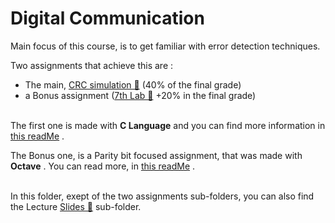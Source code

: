 # Digital Communication


Main focus of this course, is to get familiar with error detection techniques. 

Two assignments that achieve this are :
- The main, [CRC simulation 📂](https://github.com/tsingi-chris/CSD-Auth/tree/main/4th%20Semester/Digital%20Communications/CRC) (40% of the final grade)
- a Bonus assignment ([7th Lab 📂](https://github.com/tsingi-chris/CSD-Auth/tree/main/4th%20Semester/Digital%20Communications/7th-Lab) +20% in the final grade)
<br /><br />

The first one is made with **C Language** and you can find more information in [this readMe](https://github.com/tsingi-chris/CSD-Auth/tree/main/4th%20Semester/Digital%20Communications/CRC#digital-communication-crc-project) .
<br />

The Bonus one, is a Parity bit focused assignment, that was made with **Octave** . You can read more, in [this readMe](https://github.com/tsingi-chris/CSD-Auth/tree/main/4th%20Semester/Digital%20Communications/7th-Lab#7th-lab-assignment) .
<br /><br />

In this folder, exept of the two assignments sub-folders, you can also find the Lecture [Slides 📂]() sub-folder.

